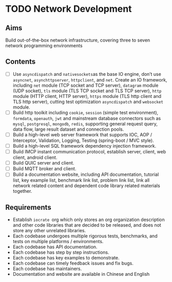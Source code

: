# TODO Network Development

## Aims

Build out-of-the-box network infrastructure, covering three to seven network programming environments

## Contents

- [ ] Use `asyncdispatch` and `nativesockets`as the base IO engine, don’t use `asyncnet`, `asynchttpserver`, `httpclient`, and  `net`. Create an IO framework, including `net` module (TCP socket and TCP server), `datagram` module (UDP socket), `tls` module (TLS TCP socket and TLS TCP server), `http` module (HTTP client, HTTP server), `https` module (TLS http client and TLS http server), cutting test optimization `asyncdispatch` and `websocket` module.
- [ ] Build http toolkit including `cookie`, `session` (simple test environment), `formdata`, `openauth`, `jwt` and  mainstream database connectors such as `mysql`, `postgresql`, `mongodb`, `redis`, supporting general request query, data flow, large result dataset and connection pools.
- [ ] Build a high-level web server framework that supports IOC, AOP / Interceptor, Validation, Logging, Testing (spring-boot / MVC style).
- [ ] Build a high-level SQL framework dependency injection framework.
- [ ] Build IMCP instant communication protocol, establish server, client, web client, android client.
- [ ] Build QUIC server and client.
- [ ] Build MQTT broker and client.
- [ ] Build a documentation website, including API documentation, tutorial list, key example list, benchmark link list, problem link list, link all network related content and dependent code library related materials together.

## Requirements

- Establish `iocrate `org which only stores an org organization description and other code libraries that are decided to be released, and does not store any other unrelated libraries.
- Each codebase undergoes multiple rigorous tests, benchmarks, and tests on multiple platforms / environments.
- Each codebase has API documentation.
- Each codebase has step by step instructions.
- Each codebase has key examples to demonstrate.
- Each codebase can timely feedback issues and fix bugs.
- Each codebase has maintainers.
- Documentation and website are available in Chinese and English
